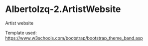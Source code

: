 # AlbertoIzq-2.ArtistWebsite
Artist website

Template used: https://www.w3schools.com/bootstrap/bootstrap_theme_band.asp
